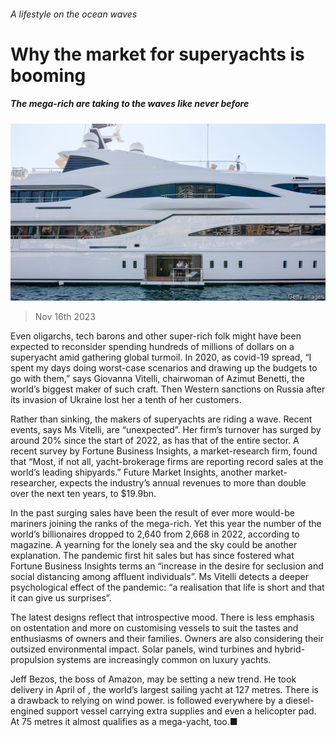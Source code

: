 ###### A lifestyle on the ocean waves

# Why the market for superyachts is booming 

##### The mega-rich are taking to the waves like never before 

![image](images/20231118_WBP002.jpg) 

> Nov 16th 2023 

Even oligarchs, tech barons and other super-rich folk might have been expected to reconsider spending hundreds of millions of dollars on a superyacht amid gathering global turmoil. In 2020, as covid-19 spread, “I spent my days doing worst-case scenarios and drawing up the budgets to go with them,” says Giovanna Vitelli, chairwoman of Azimut Benetti, the world’s biggest maker of such craft. Then Western sanctions on Russia after its invasion of Ukraine lost her a tenth of her customers.

Rather than sinking, the makers of superyachts are riding a wave. Recent events, says Ms Vitelli, are “unexpected”. Her firm’s turnover has surged by around 20% since the start of 2022, as has that of the entire sector. A recent survey by Fortune Business Insights, a market-research firm, found that “Most, if not all, yacht-brokerage firms are reporting record sales at the world’s leading shipyards.” Future Market Insights, another market-researcher, expects the industry’s annual revenues to more than double over the next ten years, to $19.9bn. 

In the past surging sales have been the result of ever more would-be mariners joining the ranks of the mega-rich. Yet this year the number of the world’s billionaires dropped to 2,640 from 2,668 in 2022, according to magazine. A yearning for the lonely sea and the sky could be another explanation. The pandemic first hit sales but has since fostered what Fortune Business Insights terms an “increase in the desire for seclusion and social distancing among affluent individuals”. Ms Vitelli detects a deeper psychological effect of the pandemic: “a realisation that life is short and that it can give us surprises”. 

The latest designs reflect that introspective mood. There is less emphasis on ostentation and more on customising vessels to suit the tastes and enthusiasms of owners and their families. Owners are also considering their outsized environmental impact. Solar panels, wind turbines and hybrid-propulsion systems are increasingly common on luxury yachts.

Jeff Bezos, the boss of Amazon, may be setting a new trend. He took delivery in April of , the world’s largest sailing yacht at 127 metres. There is a drawback to relying on wind power.  is followed everywhere by a diesel-engined support vessel carrying extra supplies and even a helicopter pad. At 75 metres it almost qualifies as a mega-yacht, too.■


